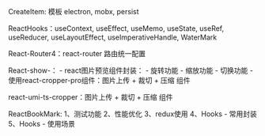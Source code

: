 

CreateItem: 模板 electron, mobx, persist

ReactHooks：useContext, useEffect, useMemo, useState, useRef, useReducer, useLayoutEffect, useImperativeHandle, WaterMark

React-Router4：react-router 路由统一配置

React-show-：
    - react图片预览组件封装： - 旋转功能 - 缩放功能 - 切换功能
    - 使用react-cropper-pro组件：图片上传 + 裁切 + 压缩 组件

react-umi-ts-cropper：图片上传 + 裁切 + 压缩 组件

ReactBookMark:
    1、测试功能
    2、性能优化
    3、redux使用
    4、Hooks - 常用封装
    5、Hooks - 使用场景
